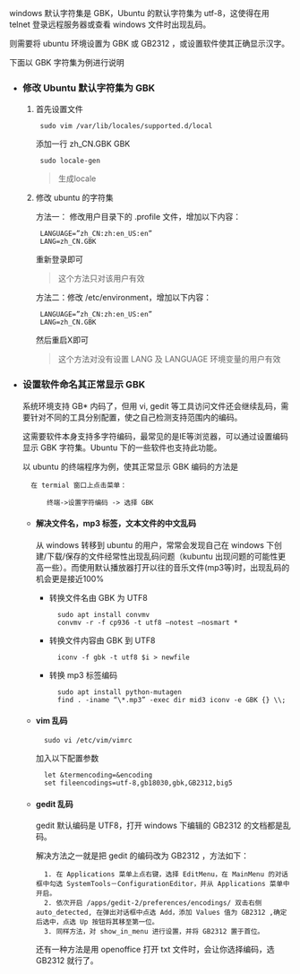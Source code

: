 windows 默认字符集是 GBK，Ubuntu 的默认字符集为 utf-8，这使得在用 telnet 登录远程服务器或查看 windows 文件时出现乱码。

则需要将 ubuntu 环境设置为 GBK 或  GB2312 ，或设置软件使其正确显示汉字。

下面以 GBK 字符集为例进行说明

- ### 修改 Ubuntu 默认字符集为 GBK

    1. 首先设置文件

            sudo vim /var/lib/locales/supported.d/local

        添加一行 zh_CN.GBK GBK

            sudo locale-gen
        > 生成locale

    2. 修改 ubuntu 的字符集

        方法一： 修改用户目录下的 .profile 文件，增加以下内容：

            LANGUAGE=”zh_CN:zh:en_US:en”
            LANG=zh_CN.GBK

        重新登录即可
        > 这个方法只对该用户有效

        方法二：修改 /etc/environment，增加以下内容：

            LANGUAGE=”zh_CN:zh:en_US:en”
            LANG=zh_CN.GBK

        然后重启X即可
        > 这个方法对没有设置 LANG 及 LANGUAGE 环境变量的用户有效

- ### 设置软件命名其正常显示 GBK

    系统环境支持 GB* 内码了，但用 vi, gedit 等工具访问文件还会继续乱码，需要针对不同的工具分别配置，使之自己检测支持范围内的编码。

    这需要软件本身支持多字符编码，最常见的是IE等浏览器，可以通过设置编码显示 GBK 字符集。Ubuntu 下的一些软件也支持此功能。

    以 ubuntu 的终端程序为例，使其正常显示 GBK 编码的方法是

        在 termial 窗口上点击菜单：

            终端->设置字符编码 -> 选择 GBK

    - #### 解决文件名，mp3 标签，文本文件的中文乱码

        从 windows 转移到 ubuntu 的用户，常常会发现自己在 windows 下创建/下载/保存的文件经常性出现乱码问题（kubuntu 出现问题的可能性更高一些）。而使用默认播放器打开以往的音乐文件(mp3等)时，出现乱码的机会更是接近100%

        + 转换文件名由 GBK 为 UTF8

                sudo apt install convmv
                convmv -r -f cp936 -t utf8 –notest –nosmart *

        + 转换文件内容由 GBK 到 UTF8

                iconv -f gbk -t utf8 $i > newfile

        + 转换 mp3 标签编码

                sudo apt install python-mutagen
                find . -iname “\*.mp3” -exec dir mid3 iconv -e GBK {} \\;

    - #### vim 乱码

            sudo vi /etc/vim/vimrc

        加入以下配置参数

            let &termencoding=&encoding
            set fileencodings=utf-8,gb18030,gbk,GB2312,big5

    - #### gedit 乱码

        gedit 默认编码是 UTF8，打开 windows 下编辑的 GB2312 的文档都是乱码。

        解决方法之一就是把 gedit 的编码改为 GB2312 ，方法如下：

            1. 在 Applications 菜单上点右键，选择 EditMenu，在 MainMenu 的对话框中勾选 SystemTools－ConfigurationEditor，并从 Applications 菜单中开启。
            2. 依次开启 /apps/gedit-2/preferences/encodings/ 双击右侧 auto_detected, 在弹出对话框中点选 Add，添加 Values 值为 GB2312 ,确定后选中，点选 Up 按钮将其移至第一位。
            3. 同样方法，对 show_in_menu 进行设置，并将 GB2312 置于首位。

        还有一种方法是用 openoffice 打开 txt 文件时，会让你选择编码，选 GB2312 就行了。
